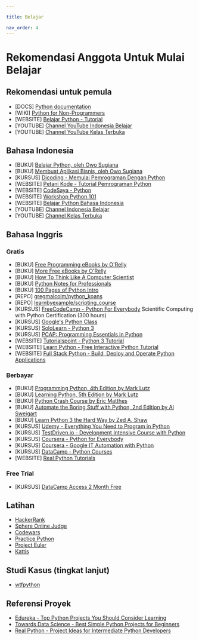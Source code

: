 ```yaml
---

title: Belajar

nav_order: 4
---
```


# Rekomendasi Anggota Untuk Mulai Belajar

## Rekomendasi untuk pemula

- [DOCS] [Python documentation](https://docs.python.org/3/)
- [WIKI] [Python for Non-Programmers](https://wiki.python.org/moin/BeginnersGuide/NonProgrammers)
- [WEBSITE] [Belajar Python - Tutorial](https://belajarpython.com/tutorial/apa-itu-python)
- [YOUTUBE] [Channel YouTube Indonesia Belajar](https://www.youtube.com/IndonesiaBelajarKomputer)
- [YOUTUBE] [Channel YouTube Kelas Terbuka](https://www.youtube.com/KelasTerbuka)

## Bahasa Indonesia

- [BUKU] [Belajar Python, oleh Owo Sugiana](http://indorey.blogspot.co.id/2015/12/buku-belajar-python-dalam-bahasa.html)
- [BUKU] [Membuat Aplikasi Bisnis, oleh Owo Sugiana](https://drive.google.com/file/d/0B_ZKePry36BiczFBbWVCSGlab2M/edit)
- [KURSUS] [Dicoding - Memulai Pemrograman Dengan Python](https://www.dicoding.com/academies/86)
- [WEBSITE] [Petani Kode - Tutorial Pemrograman Python](https://www.petanikode.com/tutorial/python/)
- [WEBSITE] [CodeSaya - Python](https://codesaya.com/python/)
- [WEBSITE] [Workshop Python 101](https://sakti.github.io/python101/)
- [WEBSITE] [Belajar Python Bahasa Indonesia](https://sekolahkoding.com/track/belajar-python-bahasa-indonesia)
- [YOUTUBE] [Channel Indonesia Belajar](https://www.youtube.com/IndonesiaBelajarKomputer)
- [YOUTUBE] [Channel Kelas Terbuka](https://www.youtube.com/KelasTerbuka)

## Bahasa Inggris

### Gratis

- [BUKU] [Free Programming eBooks by O'Relly](https://www.oreilly.com/programming/free/)
- [BUKU] [More Free eBooks by O'Relly](https://www.oreilly.com/free/reports.html)
- [BUKU] [How To Think Like A Computer Scientist](http://openbookproject.net/thinkcs/python/english3e/)
- [BUKU] [Python Notes for Professionals](https://books.goalkicker.com/PythonBook/)
- [BUKU] [100 Pages of Python Intro](https://learnbyexample.github.io/100_page_python_intro/introduction.html)
- [REPO] [gregmalcolm/python_koans](https://github.com/gregmalcolm/python_koans)
- [REPO] [learnbyexample/scripting_course](https://github.com/learnbyexample/scripting_course/blob/master/Python_curated_resources.md)
- [KURSUS] [FreeCodeCamp - Python For Everybody](https://www.freecodecamp.org/learn/) Scientific Computing with Python Certification (300 hours)
- [KURSUS] [Google's Python Class](https://developers.google.com/edu/python)
- [KURSUS] [SoloLearn - Python 3](https://www.sololearn.com/Course/Python/)
- [KURSUS] [PCAP: Programming Essentials in Python](https://www.netacad.com/courses/programming/pcap-programming-essentials-python)
- [WEBSITE] [Tutorialspoint - Python 3 Tutorial](https://www.tutorialspoint.com/python3/)
- [WEBSITE] [Learn Python - Free Interactive Python Tutorial](https://www.learnpython.org)
- [WEBSITE] [Full Stack Python - Build, Deploy and Operate Python Applications](https://www.fullstackpython.com/)

### Berbayar

- [BUKU] [Programming Python, 4th Edition by Mark Lutz](https://learning.oreilly.com/library/view/programming-python-4th/9781449398712/)
- [BUKU] [Learning Python, 5th Edition by Mark Lutz](https://learning.oreilly.com/library/view/learning-python-5th/9781449355722/)
- [BUKU] [Python Crash Course by Eric Matthes](https://learning.oreilly.com/library/view/python-crash-course/9781457197185/)
- [BUKU] [Automate the Boring Stuff with Python, 2nd Edition by Al Sweigart](https://nostarch.com/automatestuff2)
- [BUKU] [Learn Python 3 the Hard Way by Zed A. Shaw](https://learnpythonthehardway.org)
- [KURSUS] [Udemy - Everything You Need to Program in Python ](https://www.udemy.com/the-python-bible/)
- [KURSUS] [TestDriven.io - Development Intensive Course with Python](https://testdriven.io/courses/)
- [KURSUS] [Coursera - Python for Everybody](https://www.coursera.org/specializations/python)
- [KURSUS] [Coursera - Google IT Automation with Python](https://www.coursera.org/professional-certificates/google-it-automation)
- [KURSUS] [DataCamp - Python Courses](https://learn.datacamp.com/courses/tech:python)
- [WEBSITE] [Real Python Tutorials](https://realpython.com)

### Free Trial
- [KURSUS] [DataCamp Access 2 Month Free](https://t.me/pythonID/155334)

## Latihan

- [HackerRank](https://www.hackerrank.com/domains/python)
- [Sphere Online Judge](https://www.spoj.com/)
- [Codewars](https://www.codewars.com/kata/search/python?q=&&beta=false)
- [Practice Python](https://www.practicepython.org/)
- [Project Euler](https://projecteuler.net/)
- [Kattis](https://open.kattis.com/)

## Studi Kasus (tingkat lanjut)
- [wtfpython](https://github.com/satwikkansal/wtfpython) 

## Referensi Proyek

- [Edureka - Top Python Projects You Should Consider Learning](https://www.edureka.co/blog/python-projects/)
- [Towards Data Science - Best Simple Python Projects for Beginners](https://towardsdatascience.com/best-small-python-projects-to-do-e0e3276ad465)
- [Real Python - Project Ideas for Intermediate Python Developers](https://realpython.com/intermediate-python-project-ideas/)

